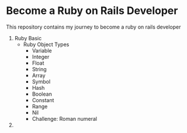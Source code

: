 # Become a Ruby on Rails Developer

This repository contains my journey to become a ruby on rails developer

1. Ruby Basic
   - Ruby Object Types
     - Variable
     - Integer
     - Float
     - String
     - Array
     - Symbol
     - Hash
     - Boolean
     - Constant
     - Range
     - Nil
     - Challenge: Roman numeral
2. 
